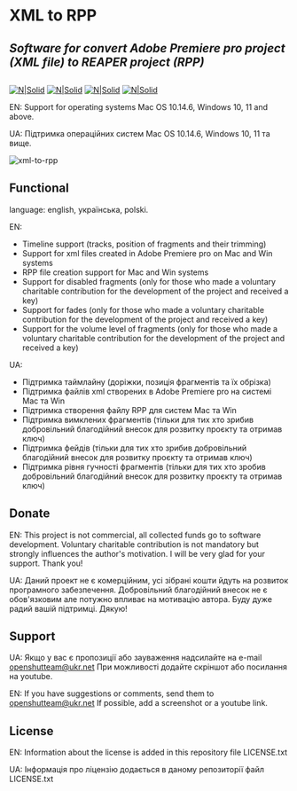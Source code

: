 # XML to RPP
## _Software for convert Adobe Premiere pro project (XML file) to REAPER project (RPP)_
##
[![N|Solid](https://i.ibb.co/7zKJT2g/donate.png)](https://denial.diaka.ua/donate) [![N|Solid](https://img.shields.io/github/v/tag/OpenShutTeam/xml2rpp?color=blueviolet&label=Last%20version&style=plastic)](https://github.com/OpenShutTeam/xml2rpp/releases) [![N|Solid](https://img.shields.io/badge/Mac%20OS-10.14.6+-green?style=plastic)](https://github.com/OpenShutTeam/xml2rpp/releases) [![N|Solid](https://img.shields.io/badge/Win%20-10+-green?style=plastic)](https://github.com/OpenShutTeam/xml2rpp/releases)

EN: Support for operating systems Mac OS 10.14.6, Windows 10, 11 and above.

UA: Підтримка операційних систем Mac OS 10.14.6, Windows 10, 11 та вище.

<img src="https://i.ibb.co/gWwKqQ9/xml-to-rpp.png" alt="xml-to-rpp" border="0">

## Functional
language: еnglish, українська, polski.

EN:
- Timeline support (tracks, position of fragments and their trimming)
- Support for xml files created in Adobe Premiere pro on Mac and Win systems
- RPP file creation support for Mac and Win systems
- Support for disabled fragments (only for those who made a voluntary charitable contribution for the development of the project and received a key)
- Support for fades (only for those who made a voluntary charitable contribution for the development of the project and received a key)
- Support for the volume level of fragments (only for those who made a voluntary charitable contribution for the development of the project and received a key)

UA: 
- Підтримка таймлайну (доріжки, позиція фрагментів та їх обрізка)
- Підтримка файлів xml створених в Adobe Premiere pro на системі Mac та Win
- Підтримка створення файлу RPP для систем Mac та Win
- Підтримка вимклених фрагментів (тільки для тих хто зрибив добровільний благодійний внесок для розвитку проєкту та отримав ключ)
- Підтримка фейдів (тільки для тих хто зрибив добровільний благодійний внесок для розвитку проєкту та отримав ключ)
- Підтримка рівня гучності фрагментів (тільки для тих хто зробив добровільний благодійний внесок для розвитку проєкту та отримав ключ)

## Donate
EN: This project is not commercial, all collected funds go to software development. Voluntary charitable contribution is not mandatory but strongly influences the author's motivation. I will be very glad for your support. Thank you!

UA: Даний проект не є комерційним, усі зібрані кошти йдуть на розвиток програмного забезпечення. Добровільний благодійний внесок не є обов'язковим але потужно впливає на мотивацію автора. Буду дуже радий вашій підтримці. Дякую!

## Support
UA: Якщо у вас є пропозиції або зауваження надсилайте на e-mail openshutteam@ukr.net При можливості додайте скріншот або посилання на youtube.

EN: If you have suggestions or comments, send them to openshutteam@ukr.net If possible, add a screenshot or a youtube link.

## License
EN: Information about the license is added in this repository file LICENSE.txt

UA: Інформація про ліцензію додається в даному репозиторії файл LICENSE.txt
